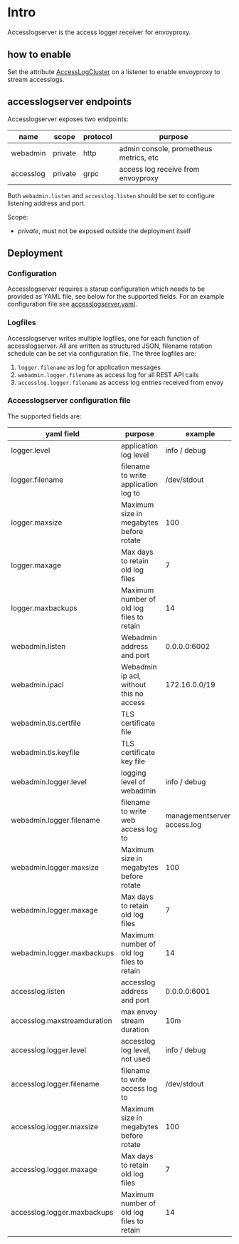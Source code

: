 # Intro

Accesslogserver is the access logger receiver for envoyproxy.

## how to enable

Set the attribute [AccessLogCluster](api/listener.md#Attribute) on a listener to enable envoyproxy to stream accesslogs.

## accesslogserver endpoints

Accesslogserver exposes two endpoints:

| name      | scope   | protocol | purpose                                |
| --------- | ------- | -------- | -------------------------------------- |
| webadmin  | private | http     | admin console, prometheus metrics, etc |
| accesslog | private | grpc     | access log receive from envoyproxy     |

Both `webadmin.listen` and `accesslog.listen` should be set to configure listening address and port.

Scope:

- _private_, must not be exposed outside the deployment itself

## Deployment

### Configuration

Accesslogserver requires a starup configuration which needs to be provided as YAML file, see below for the supported fields. For an example configuration file see [accesslogserver.yaml](../deployment/docker/accesslogserver.yaml).

### Logfiles

Accesslogserver writes multiple logfiles, one for each function of accesslogserver. All are written as structured JSON, filename rotation schedule can be set via configuration file. The three logfiles are:

1. `logger.filename` as log for application messages
2. `webadmin.logger.filename` as access log for all REST API calls
3. `accesslog.logger.filename` as access log entries received from envoy

### Accesslogserver configuration file

The supported fields are:

| yaml field                   | purpose                                   | example            |
| ---------------------------- | ----------------------------------------- | ------------------ |
| logger.level                | application log level                     | info / debug       |
| logger.filename             | filename to write application log to      | /dev/stdout        |
| logger.maxsize              | Maximum size in megabytes before rotate   | 100                |
| logger.maxage               | Max days to retain old log files          | 7                  |
| logger.maxbackups           | Maximum number of old log files to retain | 14                 |
| webadmin.listen              | Webadmin address and port                 | 0.0.0.0:6002       |
| webadmin.ipacl               | Webadmin ip acl, without this no access   | 172.16.0.0/19      |
| webadmin.tls.certfile        | TLS certificate file                      |                    |
| webadmin.tls.keyfile         | TLS certificate key file                  |                    |
| webadmin.logger.level       | logging level of webadmin                 | info / debug       |
| webadmin.logger.filename    | filename to write web access log to       | managementserver-access.log |
| webadmin.logger.maxsize     | Maximum size in megabytes before rotate   | 100                |
| webadmin.logger.maxage      | Max days to retain old log files          | 7                  |
| webadmin.logger.maxbackups  | Maximum number of old log files to retain | 14                 |
| accesslog.listen             | accesslog address and port                | 0.0.0.0:6001       |
| accesslog.maxstreamduration  | max envoy stream duration                 | 10m                |
| accesslog.logger.level      | accesslog log level, not used             | info / debug       |
| accesslog.logger.filename   | filename to write access log to           | /dev/stdout        |
| accesslog.logger.maxsize    | Maximum size in megabytes before rotate   | 100                |
| accesslog.logger.maxage     | Max days to retain old log files          | 7                  |
| accesslog.logger.maxbackups | Maximum number of old log files to retain | 14                 |
